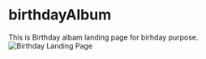 # birthdayAlbum
This is Birthday albam landing page for birhday purpose.
![Birthday Landing Page](https://github.com/techsubhajit/birthdayAlbum/assets/131355779/f9b0495c-20c0-467b-a20e-6ad361311fb3)
